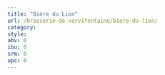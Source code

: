 ```yaml
---
title: "Bière du Lion"
url: /brasserie-de-vervifontaine/biere-du-lion/
category: 
style: 
abv: 0
ibu: 0
srm: 0
upc: 0
---
```


